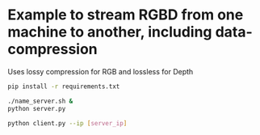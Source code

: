# Example to stream RGBD from one machine to another, including data-compression

Uses lossy compression for RGB and lossless for Depth

```bash
pip install -r requirements.txt
```

```bash
./name_server.sh &
python server.py
```

```bash
python client.py --ip [server_ip]
```
